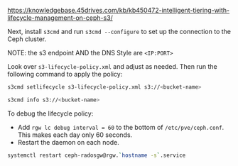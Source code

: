 https://knowledgebase.45drives.com/kb/kb450472-intelligent-tiering-with-lifecycle-management-on-ceph-s3/

Next, install `s3cmd` and run `s3cmd --configure` to set up the connection to the Ceph cluster.

NOTE: the s3 endpoint AND the DNS Style are `<IP:PORT>`

Look over `s3-lifecycle-policy.xml` and adjust as needed. Then run the following command to apply the policy:
```bash
s3cmd setlifecycle s3-lifecycle-policy.xml s3://<bucket-name>

s3cmd info s3://<bucket-name>
```

To debug the lifecycle policy:
* Add `rgw lc debug interval = 60` to the bottom of `/etc/pve/ceph.conf`. This makes each day only 60 seconds.
* Restart the daemon on each node.

```bash
systemctl restart ceph-radosgw@rgw.`hostname -s`.service
```
